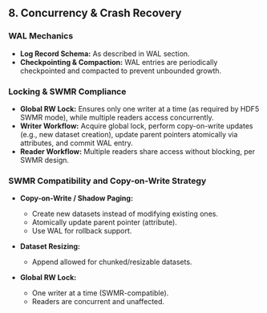## 8. Concurrency & Crash Recovery

### WAL Mechanics
- **Log Record Schema:** As described in WAL section.
- **Checkpointing & Compaction:** WAL entries are periodically checkpointed and compacted to prevent unbounded growth.

### Locking & SWMR Compliance
- **Global RW Lock:** Ensures only one writer at a time (as required by HDF5 SWMR mode), while multiple readers access concurrently.
- **Writer Workflow:** Acquire global lock, perform copy-on-write updates (e.g., new dataset creation), update parent pointers atomically via attributes, and commit WAL entry.
- **Reader Workflow:** Multiple readers share access without blocking, per SWMR design.

### SWMR Compatibility and Copy-on-Write Strategy

- **Copy-on-Write / Shadow Paging:**
  - Create new datasets instead of modifying existing ones.
  - Atomically update parent pointer (attribute).
  - Use WAL for rollback support.

- **Dataset Resizing:**
  - Append allowed for chunked/resizable datasets.

- **Global RW Lock:**
  - One writer at a time (SWMR-compatible).
  - Readers are concurrent and unaffected.